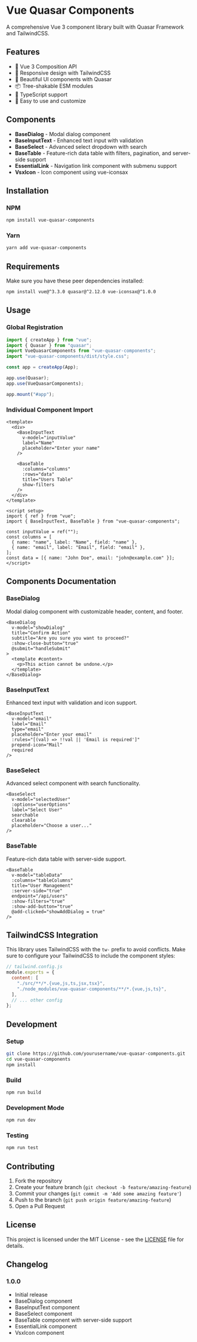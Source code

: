 # Vue Quasar Components

A comprehensive Vue 3 component library built with Quasar Framework and TailwindCSS.

## Features

- 🚀 Vue 3 Composition API
- 📱 Responsive design with TailwindCSS
- 🎨 Beautiful UI components with Quasar
- 📦 Tree-shakable ESM modules
- 🔧 TypeScript support
- 🎯 Easy to use and customize

## Components

- **BaseDialog** - Modal dialog component
- **BaseInputText** - Enhanced text input with validation
- **BaseSelect** - Advanced select dropdown with search
- **BaseTable** - Feature-rich data table with filters, pagination, and server-side support
- **EssentialLink** - Navigation link component with submenu support
- **VsxIcon** - Icon component using vue-iconsax

## Installation

### NPM

```bash
npm install vue-quasar-components
```

### Yarn

```bash
yarn add vue-quasar-components
```

## Requirements

Make sure you have these peer dependencies installed:

```bash
npm install vue@^3.3.0 quasar@^2.12.0 vue-iconsax@^1.0.0
```

## Usage

### Global Registration

```javascript
import { createApp } from "vue";
import { Quasar } from "quasar";
import VueQuasarComponents from "vue-quasar-components";
import "vue-quasar-components/dist/style.css";

const app = createApp(App);

app.use(Quasar);
app.use(VueQuasarComponents);

app.mount("#app");
```

### Individual Component Import

```vue
<template>
  <div>
    <BaseInputText
      v-model="inputValue"
      label="Name"
      placeholder="Enter your name"
    />

    <BaseTable
      :columns="columns"
      :rows="data"
      title="Users Table"
      show-filters
    />
  </div>
</template>

<script setup>
import { ref } from "vue";
import { BaseInputText, BaseTable } from "vue-quasar-components";

const inputValue = ref("");
const columns = [
  { name: "name", label: "Name", field: "name" },
  { name: "email", label: "Email", field: "email" },
];
const data = [{ name: "John Doe", email: "john@example.com" }];
</script>
```

## Components Documentation

### BaseDialog

Modal dialog component with customizable header, content, and footer.

```vue
<BaseDialog
  v-model="showDialog"
  title="Confirm Action"
  subtitle="Are you sure you want to proceed?"
  :show-close-button="true"
  @submit="handleSubmit"
>
  <template #content>
    <p>This action cannot be undone.</p>
  </template>
</BaseDialog>
```

### BaseInputText

Enhanced text input with validation and icon support.

```vue
<BaseInputText
  v-model="email"
  label="Email"
  type="email"
  placeholder="Enter your email"
  :rules="[(val) => !!val || 'Email is required']"
  prepend-icon="Mail"
  required
/>
```

### BaseSelect

Advanced select component with search functionality.

```vue
<BaseSelect
  v-model="selectedUser"
  :options="userOptions"
  label="Select User"
  searchable
  clearable
  placeholder="Choose a user..."
/>
```

### BaseTable

Feature-rich data table with server-side support.

```vue
<BaseTable
  v-model="tableData"
  :columns="tableColumns"
  title="User Management"
  :server-side="true"
  endpoint="/api/users"
  :show-filters="true"
  :show-add-button="true"
  @add-clicked="showAddDialog = true"
/>
```

## TailwindCSS Integration

This library uses TailwindCSS with the `tw-` prefix to avoid conflicts. Make sure to configure your TailwindCSS to include the component styles:

```javascript
// tailwind.config.js
module.exports = {
  content: [
    "./src/**/*.{vue,js,ts,jsx,tsx}",
    "./node_modules/vue-quasar-components/**/*.{vue,js,ts}",
  ],
  // ... other config
};
```

## Development

### Setup

```bash
git clone https://github.com/yourusername/vue-quasar-components.git
cd vue-quasar-components
npm install
```

### Build

```bash
npm run build
```

### Development Mode

```bash
npm run dev
```

### Testing

```bash
npm run test
```

## Contributing

1. Fork the repository
2. Create your feature branch (`git checkout -b feature/amazing-feature`)
3. Commit your changes (`git commit -m 'Add some amazing feature'`)
4. Push to the branch (`git push origin feature/amazing-feature`)
5. Open a Pull Request

## License

This project is licensed under the MIT License - see the [LICENSE](LICENSE) file for details.

## Changelog

### 1.0.0

- Initial release
- BaseDialog component
- BaseInputText component
- BaseSelect component
- BaseTable component with server-side support
- EssentialLink component
- VsxIcon component
